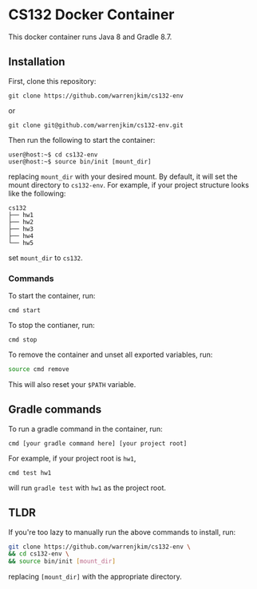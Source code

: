 # CS132 Docker Container
This docker container runs Java 8 and Gradle 8.7.

## Installation
First, clone this repository:
```console
git clone https://github.com/warrenjkim/cs132-env
```
or
```console
git clone git@github.com/warrenjkim/cs132-env.git
```

Then run the following to start the container:
```console
user@host:~$ cd cs132-env
user@host:~$ source bin/init [mount_dir]
```
replacing `mount_dir` with your desired mount. By default, it will
set the mount directory to `cs132-env`. For example, if your project structure
looks like the following:
```
cs132
├── hw1
├── hw2
├── hw3
├── hw4
└── hw5
```
set `mount_dir` to `cs132`.


### Commands
To start the container, run:
```
cmd start
```

To stop the contianer, run:
```
cmd stop
```

To remove the container and unset all exported variables, run:
```bash
source cmd remove
```
This will also reset your `$PATH` variable.


## Gradle commands
To run a gradle command in the container, run:
```
cmd [your gradle command here] [your project root]
```

For example, if your project root is `hw1`,
```
cmd test hw1
```
will run `gradle test` with `hw1` as the project root.


## TLDR
If you're too lazy to manually run the above commands to install, run:
```bash
git clone https://github.com/warrenjkim/cs132-env \
&& cd cs132-env \
&& source bin/init [mount_dir]
```
replacing `[mount_dir]` with the appropriate directory.
